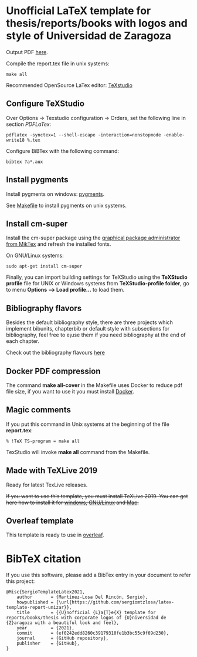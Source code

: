 # Unofficial LaTeX template for thesis/reports/books with logos and style of Universidad de Zaragoza

Output PDF [here](report.pdf).

Compile the report.tex file in unix systems:

```
make all
```

Recommended OpenSource LaTex editor: [TeXstudio](https://www.texstudio.org/)

## Configure TeXStudio

Over Options -> Texstudio configuration -> Orders, set the following line in section *PDFLaTex*:

```
pdflatex -synctex=1 --shell-escape -interaction=nonstopmode -enable-write18 %.tex
```

Configure BiBTex with the following command:

```
bibtex ?a*.aux
```

## Install pygments

Install pygments on windows: [pygments](https://tex.stackexchange.com/questions/369600/how-to-install-pygments-on-windows-7).

See [Makefile](Makefile) to install pygments on unix systems.

## Install cm-super

Install the cm-super package using the [graphical package administrator from MikTex](https://tex.stackexchange.com/questions/88368/how-do-i-invoke-cm-super) and refresh the installed fonts.

On GNU/Linux systems:

```
sudo apt-get install cm-super
```

Finally, you can import building settings for TeXStudio using the **TeXStudio profile** file for UNIX or Windows systems from **TeXStudio-profile folder**, go to menu **Options --> Load profile...** to load them.

## Bibliography flavors

Besides the default bibliography style, there are three projects which implement bibunits, chapterbib or default style with subsections for bibliography, feel free to e¡use them if you need bibliography at the end of each chapter.

Check out the bibliography flavours [here](bibliography-work-report)

## Docker PDF compression

The command **make all-cover** in the Makefile uses Docker to reduce pdf file size, if you want to use it you must install [Docker](https://www.docker.com/products/docker-desktop).

## Magic comments

If you put this command in Unix systems at the beginning of the file **report.tex**:

```
% !TeX TS-program = make all
```

TexStudio will invoke **make all** command from the Makefile.

## Made with TeXLive 2019

Ready for latest TexLive releases.

~~If you want to use this template, you must install TeXLive 2019. You can get here how to install it for [windows](install-texlive2019-windows.md), [GNU/Linux](install-texlive2019-linux.md) and [Mac](install-texlive2019-mac.md).~~

## Overleaf template

This template is ready to use in [overleaf](https://cs.overleaf.com/latex/templates/latex-phd-template-unizar/cfgtthjfynrx).

# BibTeX citation

If you use this software, please add a BibTex entry in your document to refer this project:

```
@Misc{SergioTemplateLatex2021,
	author       = {Martínez-Losa Del Rincón, Sergio},
	howpublished = {\url{https://github.com/sergiomtzlosa/latex-template-report-unizar}},
	title        = {{U}nofficial {L}a{T}e{X} template for reports/books/thesis with corporate logos of {U}niversidad de {Z}aragoza with a beautiful look and feel},
	year         = {2021},
	commit       = {ef0242edd8260c39179310fe1b3bc55c9f69d230},
	journal      = {GitHub repository},
	publisher    = {GitHub},
}
```
